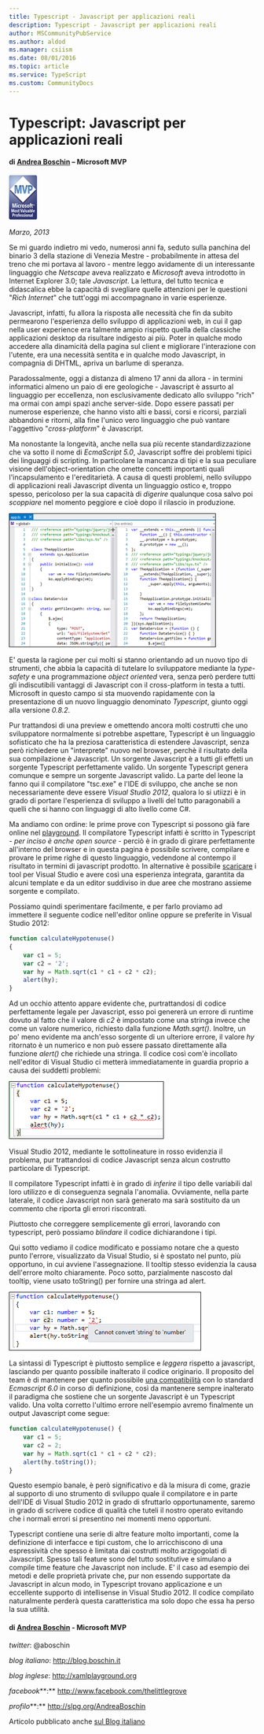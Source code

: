 ```yaml
---
title: Typescript - Javascript per applicazioni reali
description: Typescript - Javascript per applicazioni reali
author: MSCommunityPubService
ms.author: aldod
ms.manager: csiism
ms.date: 08/01/2016
ms.topic: article
ms.service: TypeScript
ms.custom: CommunityDocs
---
```


# Typescript: Javascript per applicazioni reali

#### di [Andrea Boschin](http://mvp.microsoft.com/profiles/Andrea.Boschin) – Microsoft MVP

![](./img/Typescript1/image1.png)


*Marzo, 2013*

Se mi guardo indietro mi vedo, numerosi anni fa, seduto sulla panchina
del binario 3 della stazione di Venezia Mestre - probabilmente in attesa
del treno che mi portava al lavoro - mentre leggo avidamente di un
interessante linguaggio che *Netscape* aveva realizzato e *Microsoft*
aveva introdotto in Internet Explorer 3.0; tale *Javascript*. La
lettura, del tutto tecnica e didascalica ebbe la capacità di svegliare
quelle attenzioni per le questioni "*Rich Internet*" che tutt'oggi mi
accompagnano in varie esperienze.

Javascript, infatti, fu allora la risposta alle necessità che fin da
subito permearono l'esperienza dello sviluppo di applicazioni web, in
cui il gap nella user experience era talmente ampio rispetto quella
della classiche applicazioni desktop da risultare indigesto ai più.
Poter in qualche modo accedere alla dinamicità della pagina sul client e
migliorare l'interazione con l'utente, era una necessità sentita e in
qualche modo Javascript, in compagnia di DHTML, apriva un barlume di
speranza.

Paradossalmente, oggi a distanza di almeno 17 anni da allora - in
termini informatici almeno un paio di ere geologiche - Javascript è
assurto al linguaggio per eccellenza, non esclusivamente dedicato allo
sviluppo "rich" ma ormai con ampi spazi anche server-side. Dopo essere
passati per numerose esperienze, che hanno visto alti e bassi, corsi e
ricorsi, parziali abbandoni e ritorni, alla fine l'unico vero linguaggio
che può vantare l'aggettivo "*cross-platform*" è Javascript.

Ma nonostante la longevità, anche nella sua più recente
standardizzazione che va sotto il nome di *EcmaScript 5.0*, Javascript
soffre dei problemi tipici dei linguaggi di scripting. In particolare la
mancanza di tipi e la sua peculiare visione dell'object-orientation che
omette concetti importanti quali l'incapsulamento e l'ereditarietà. A
causa di questi problemi, nello sviluppo di applicazioni reali
Javascript diventa un linguaggio ostico e, troppo spesso, pericoloso per
la sua capacità di *digerire* qualunque cosa salvo poi *scoppiare* nel
momento peggiore e cioè dopo il rilascio in produzione.

![](./img/Typescript1/image2.png)


E' questa la ragione per cui molti si stanno orientando ad un nuovo tipo
di strumenti, che abbia la capacità di tutelare lo sviluppatore mediante
la *type-safety* e una programmazione *object oriented* vera, senza però
perdere tutti gli indiscutibili vantaggi di Javascript con il
cross-platform in testa a tutti. Microsoft in questo campo si sta
muovendo rapidamente con la presentazione di un nuovo linguaggio
denominato *Typescript*, giunto oggi alla versione *0.8.2*.

Pur trattandosi di una preview e omettendo ancora molti costrutti che
uno sviluppatore normalmente si potrebbe aspettare, Typescript è un
linguaggio sofisticato che ha la preziosa caratteristica di estendere
Javascript, senza però richiedere un "interprete" nuovo nel browser,
perchè il risultato della sua compilazione è Javascript. Un sorgente
Javascript è a tutti gli effetti un sorgente Typescript perfettamente
valido. Un sorgente Typescript genera comunque e sempre un sorgente
Javascript valido. La parte del leone la fanno qui il compilatore
"tsc.exe" e l'IDE di sviluppo, che anche se non necessariamente deve
essere *Visual Studio 2012*, qualora lo si utiizzi è in grado di portare
l'esperienza di sviluppo a livelli del tutto paragonabili a quelli che
si hanno con linguaggi di alto livello come C\#.

Ma andiamo con ordine: le prime prove con Typescript si possono già fare
online nel [playground](http://www.typescriptlang.org/Playground/). Il
compilatore Typescript infatti è scritto in Typescript - *per inciso è
anche open source* - perciò è in grado di girare perfettamente
all'interno del browser e in questa pagina è possibile scrivere,
compilare e provare le prime righe di questo linguaggio, vedendone al
contempo il risultato in termini di javascript prodotto. In alternative
è possibile [scaricare](http://www.typescriptlang.org/#Download) i tool
per Visual Studio e avere così una esperienza integrata, garantita da
alcuni template e da un editor suddiviso in due aree che mostrano
assieme sorgente e compilato.

Possiamo quindi sperimentare facilmente, e per farlo proviamo ad
immettere il seguente codice nell'editor online oppure se preferite in
Visual Studio 2012:

```typescript
function calculateHypotenuse()
{
    var c1 = 5;
    var c2 = '2';
    var hy = Math.sqrt(c1 * c1 + c2 * c2);
    alert(hy);
}
```

Ad un occhio attento appare evidente che, purtrattandosi di codice
perfettamente legale per Javascript, esso poi genererà un errore di
runtime dovuto al fatto che il valore di *c2* è impostato come una
stringa invece che come un valore numerico, richiesto dalla funzione
*Math.sqrt()*. Inoltre, un po' meno evidente ma anch'esso sorgente di un
ulteriore errore, il valore *hy* ritornato è un numerico e non può
essere passato direttamente alla funzione *alert()* che richiede una
stringa. Il codice così com'è incollato nell'editor di Visual Studio ci
metterà immediatamente in guardia proprio a causa dei suddetti problemi:

![](./img/Typescript1/image3.png)

Visual Studio 2012, mediante le sottolineature in rosso evidenzia il
problema, pur trattandosi di codice Javascript senza alcun costrutto
particolare di Typescript.

Il compilatore Typescript infatti è in grado di *inferire* il tipo delle
variabili dal loro utilizzo e di conseguenza segnala l'anomalia.
Ovviamente, nella parte laterale, il codice Javascript non sarà generato
ma sarà sostituito da un commento che riporta gli errori riscontrati.

Piuttosto che correggere semplicemente gli errori, lavorando con
typescript, però possiamo *blindare* il codice dichiarandone i tipi.

Qui sotto vediamo il codice modificato e possiamo notare che a questo
punto l'errore, visualizzato da Visual Studio, si è spostato nel punto,
più opportuno, in cui avviene l'assegnazione. Il tooltip stesso
evidenzia la causa dell'errore molto chiaramente. Poco sotto,
parzialmente nascosto dal tooltip, viene usato toString() per fornire
una stringa ad alert.

![](./img/Typescript1/image4.png)


La sintassi di Typescript è piuttosto semplice e *leggera* rispetto a
javascript, lasciando per quanto possibile inalterato il codice
originario. Il proposito del team è di mantenere per quanto possibile
[una
compatibilità](http://en.wikipedia.org/wiki/TypeScript#ECMAScript_6_support)
con lo standard *Ecmascript 6.0* in corso di definizione, così da
mantenere sempre inalterato il paradigma che sostiene che un sorgente
Javascript è un Typescript valido. Una volta corretto l'ultimo errore
nell'esempio avremo finalmente un output Javascript come segue:

```typescript
function calculateHypotenuse() {
    var c1 = 5;
    var c2 = 2;
    var hy = Math.sqrt(c1 * c1 + c2 * c2);
    alert(hy.toString());
}
```

Questo esempio banale, è però significativo e dà la misura di come,
grazie al supporto di uno strumento di sviluppo quale il compilatore e
in parte dell'IDE di Visual Studio 2012 in grado di sfruttarlo
opportunamente, saremo in grado di scrivere codice di qualità che tuteli
il nostro operato evitando che i normali errori si presentino nei
momenti meno opportuni.

Typescript contiene una serie di altre feature molto importanti, come la
definizione di interfacce e tipi custom, che lo arricchiscono di una
espressività che spesso è limitata dai costrutti molto arzigogolati di
Javascript. Spesso tali feature sono del tutto sostitutive e simulano a
compile time feature che Javascript non include. E' il caso ad esempio
dei metodi e delle proprietà private che, pur non essendo supportate da
Javascript in alcun modo, in Typescript trovano applicazione e un
eccellente supporto di intellisense in Visual Studio 2012. Il codice
compilato naturalmente perderà questa caratteristica ma solo dopo che
essa ha perso la sua utilità.

#### di [Andrea Boschin](http://mvp.microsoft.com/profiles/Andrea.Boschin) - Microsoft MVP 

*twitter*: @aboschin

*blog italiano*: <http://blog.boschin.it>

*blog inglese*: <http://xamlplayground.org>

*facebook***:** <http://www.facebook.com/thelittlegrove>

*profilo***:** <http://slpg.org/AndreaBoschin>

Articolo pubblicato anche [sul Blog
italiano](http://blog.boschin.it/post/2013/03/07/Typescript-Javascript-per-applicazioni-vere.aspx)



